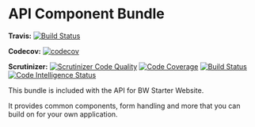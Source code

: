 # API Component Bundle

**Travis:** [![Build Status](https://travis-ci.org/silverbackis/ApiComponentBundle.svg?branch=develop)](https://travis-ci.org/silverbackis/ApiComponentBundle)

**Codecov:** [![codecov](https://codecov.io/gh/silverbackis/ApiComponentBundle/branch/develop/graph/badge.svg)](https://codecov.io/gh/silverbackis/ApiComponentBundle)

**Scrutinizer:** [![Scrutinizer Code Quality](https://scrutinizer-ci.com/g/silverbackis/ApiComponentBundle/badges/quality-score.png?b=develop)](https://scrutinizer-ci.com/g/silverbackis/ApiComponentBundle/?branch=develop)
[![Code Coverage](https://scrutinizer-ci.com/g/silverbackis/ApiComponentBundle/badges/coverage.png?b=develop)](https://scrutinizer-ci.com/g/silverbackis/ApiComponentBundle/?branch=develop)
[![Build Status](https://scrutinizer-ci.com/g/silverbackis/ApiComponentBundle/badges/build.png?b=develop)](https://scrutinizer-ci.com/g/silverbackis/ApiComponentBundle/build-status/develop)
[![Code Intelligence Status](https://scrutinizer-ci.com/g/silverbackis/ApiComponentBundle/badges/code-intelligence.svg?b=develop)](https://scrutinizer-ci.com/code-intelligence)

This bundle is included with the API for BW Starter Website.

It provides common components, form handling and more that you can build on for your own application.